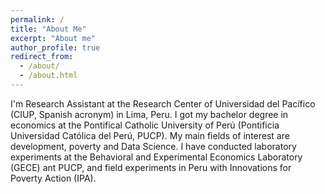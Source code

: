 ```yaml
---
permalink: /
title: "About Me"
excerpt: "About me"
author_profile: true
redirect_from: 
  - /about/
  - /about.html
---
```


I'm Research Assistant at the Research Center of Universidad del Pacífico (CIUP, Spanish acronym) in Lima, Peru. I got my bachelor degree in economics at the Pontifical Catholic University of Perú (Pontificia Universidad Católica del Perú, PUCP). My main fields of interest are development, poverty and Data Science. I have conducted laboratory experiments at the Behavioral and Experimental Economics Laboratory (GECE) ant PUCP, and field experiments in Peru with Innovations for Poverty Action (IPA).


